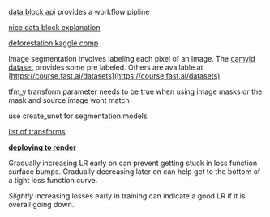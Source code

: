 [data block api](https://docs.fast.ai/data_block.html) provides a workflow pipline

[nice data block explanation](https://blog.usejournal.com/finding-data-block-nirvana-a-journey-through-the-fastai-data-block-api-c38210537fe4)

[deforestation kaggle comp](https://www.kaggle.com/c/planet-understanding-the-amazon-from-space)

Image segmentation involves labeling each pixel of an image. The [camvid dataset](http://mi.eng.cam.ac.uk/research/projects/VideoRec/CamVid/) provides some pre labeled. Others are available 
at [https://course.fast.ai/datasets](https://course.fast.ai/datasets)

tfm_y transform parameter needs to be true when using image masks or the mask and source image wont match

use create_unet for segmentation models

[list of transforms](https://docs.fast.ai/vision.transform.html#List-of-transforms)

[**deploying to render**](https://course.fast.ai/deployment_render.html)

Gradually increasing LR early on can prevent getting stuck in loss function surface bumps. Gradually decreasing later on
can help get to the bottom of a tight loss function curve.

*Slightly* increasing losses early in training can indicate a good LR if it is overall going down.





